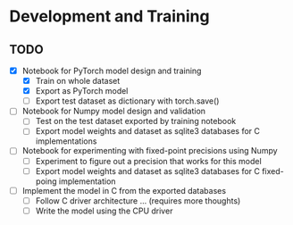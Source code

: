 # Development and Training

## TODO

- [x] Notebook for PyTorch model design and training
    - [x] Train on whole dataset
    - [x] Export as PyTorch model
    - [ ] Export test dataset as dictionary with torch.save()
- [ ] Notebook for Numpy model design and validation
    - [ ] Test on the test dataset exported by training notebook
    - [ ] Export model weights and dataset as sqlite3 databases for C implementations
- [ ] Notebook for experimenting with fixed-point precisions using Numpy
    - [ ] Experiment to figure out a precision that works for this model
    - [ ] Export model weights and dataset as sqlite3 databases for C fixed-poing implementation
- [ ] Implement the model in C from the exported databases
    - [ ] Follow C driver architecture ... (requires more thoughts)
    - [ ] Write the model using the CPU driver
